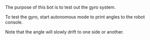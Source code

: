 The purpose of this bot is to test out the gyro system.

To test the gyro, start autonomous mode to print angles to the robot console.

Note that the angle will slowly drift to one side or another. 